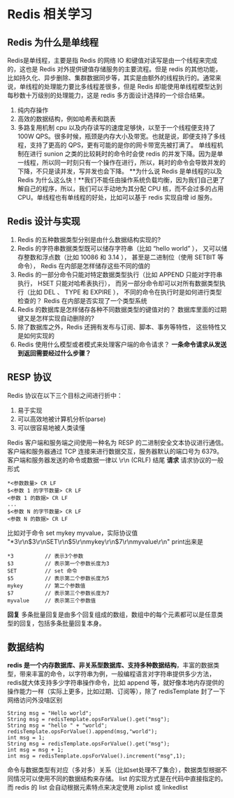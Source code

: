 # Redis 相关学习
## Redis 为什么是单线程
Redis是单线程，主要是指 Redis 的网络 IO 和键值对读写是由一个线程来完成的，这也是 Redis 对外提供键值存储服务的主要流程。但是 redis 的其他功能，比如持久化、异步删除、集群数据同步等，其实是由额外的线程执行的。通常来说，单线程的处理能力要比多线程差很多，但是 Redis 却能使用单线程模型达到每秒数十万级别的处理能力，这是 redis 多方面设计选择的一个综合结果。
1. 纯内存操作
2. 高效的数据结构，例如哈希表和跳表
3. 多路复用机制
cpu 以及内存读写的速度足够快，以至于一个线程便支持了 100W QPS。很多时候，瓶颈是内存大小及带宽。也就是说，即便支持了多线程，支持了更高的 QPS，更有可能的是你的网卡带宽先被打满了。
单线程机制在进行 sunion 之类的比较耗时的命令时会使 redis 的并发下降。因为是单一线程，所以同一时刻只有一个操作在进行，所以，耗时的命令会导致并发的下降，不只是读并发，写并发也会下降。
**为什么说 Redis 是单线程的以及 Redis 为什么这么快！**我们不能任由操作系统负载均衡，因为我们自己更了解自己的程序，所以，我们可以手动地为其分配 CPU 核，而不会过多的占用 CPU。单线程也有单线程的好处，比如可以基于 redis 实现自增 id 服务。

## Redis 设计与实现
1. Redis 的五种数据类型分别是由什么数据结构实现的?
2. Redis 的字符串数据类型既可以储存字符串（比如 “hello world” ）， 又可以储存整数和浮点数（比如 10086 和 3.14 ）， 甚至是二进制位（使用 SETBIT 等命令）， Redis 在内部是怎样储存这些不同的值的
3. Redis 的一部分命令只能对特定数据类型执行（比如 APPEND 只能对字符串执行， HSET 只能对哈希表执行）， 而另一部分命令却可以对所有数据类型执行（比如 DEL 、 TYPE 和 EXPIRE ）， 不同的命令在执行时是如何进行类型检查的？ Redis 在内部是否实现了一个类型系统
4. Redis 的数据库是怎样储存各种不同数据类型的键值对的？ 数据库里面的过期键又是怎样实现自动删除的?
5. 除了数据库之外，Redis 还拥有发布与订阅、脚本、事务等特性， 这些特性又是如何实现的
6. Redis 使用什么模型或者模式来处理客户端的命令请求？ **一条命令请求从发送到返回需要经过什么步骤？**

## RESP 协议
Redis 协议在以下三个目标之间进行折中：
1. 易于实现
2. 可以高效地被计算机分析(parse)
3. 可以很容易地被人类读懂

Redis 客户端和服务端之间使用一种名为 RESP 的二进制安全文本协议进行通信。
客户端和服务器通过 TCP 连接来进行数据交互，服务器默认的端口号为 6379。客户端和服务器发送的命令或数据一律以 \r\n (CRLF) 结尾
**请求**
请求协议的一般形式
```
*<参数数量> CR LF
$<参数 1 的字节数量> CR LF
<参数 1 的数据> CR LF
...
$<参数 N 的字节数量> CR LF
<参数 N 的数据> CR LF
```
比如对于命令 set mykey myvalue，实际协议值 "*3\r\n$3\r\nSET\r\n$5\r\nmykey\r\n$7\r\nmyvalue\r\n"
print出来是
```
*3          // 表示3个参数
$3          // 表示第一个参数长度为3
SET         // set 命令
$5          // 表示第二个参数长度为5
mykey       // 第二个参数值
$7          // 表示第三个参数长度为7
myvalue     // 表示第三个参数值
```
**回复**
多条批量回复是由多个回复组成的数组，数组中的每个元素都可以是任意类型的回复，包括多条批量回复本身。

## 数据结构

**redis 是一个内存数据库、非关系型数据库、支持多种数据结构**，丰富的数据类型，带来丰富的命令，以字符串为例，一般编程语言对字符串提供多少方法，redis就大体支持多少字符串操作命令，比如 append 等，就好像本地内存提供的操作能力一样（实际上更多，比如过期、订阅等），除了 redisTemplate 封了一下网络访问外没啥区别
```
String msg = "Hello world";
String msg = redisTemplate.opsForValue().get("msg");
String msg = "hello " + "world";
redisTemplate.opsForValue().append(msg,"world");
int msg = 1;
String msg = redisTemplate.opsForValue().get("msg");
int msg = msg + 1;
int msg = redisTemplate.opsForValue().increment("msg",1);
```
命令与数据类型有对应（多对多）关系（比如set处理不了集合），数据类型根据不同情况可以使用不同的数据结构来存储。
list 的实现方式是在代码中直接指定的。而 redis 的 list 会自动根据元素特点来决定使用 ziplist 或 linkedlist
